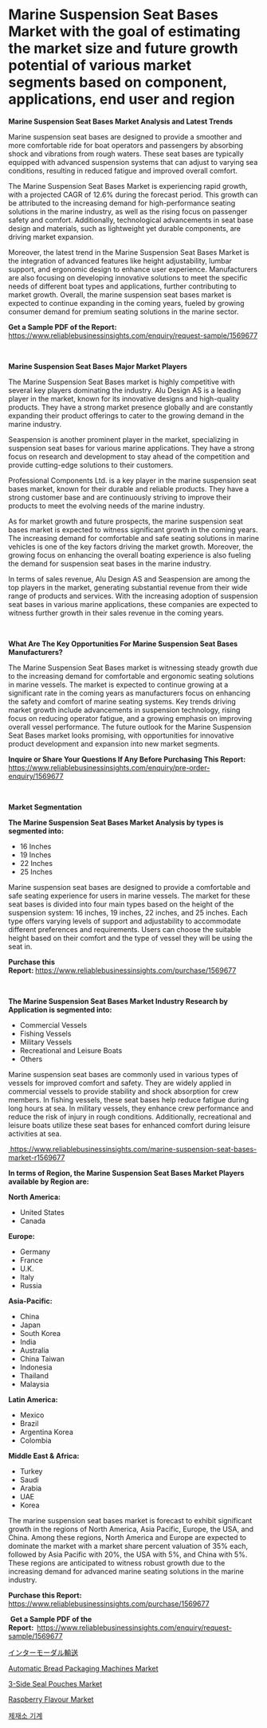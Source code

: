 <p><h1>Marine Suspension Seat Bases Market with the goal of estimating the market size and future growth potential of various market segments based on component, applications, end user and region</h1></p><p><strong>Marine Suspension Seat Bases Market Analysis and Latest Trends</strong></p>
<p><p>Marine suspension seat bases are designed to provide a smoother and more comfortable ride for boat operators and passengers by absorbing shock and vibrations from rough waters. These seat bases are typically equipped with advanced suspension systems that can adjust to varying sea conditions, resulting in reduced fatigue and improved overall comfort.</p><p>The Marine Suspension Seat Bases Market is experiencing rapid growth, with a projected CAGR of 12.6% during the forecast period. This growth can be attributed to the increasing demand for high-performance seating solutions in the marine industry, as well as the rising focus on passenger safety and comfort. Additionally, technological advancements in seat base design and materials, such as lightweight yet durable components, are driving market expansion.</p><p>Moreover, the latest trend in the Marine Suspension Seat Bases Market is the integration of advanced features like height adjustability, lumbar support, and ergonomic design to enhance user experience. Manufacturers are also focusing on developing innovative solutions to meet the specific needs of different boat types and applications, further contributing to market growth. Overall, the marine suspension seat bases market is expected to continue expanding in the coming years, fueled by growing consumer demand for premium seating solutions in the marine sector.</p></p>
<p><strong>Get a Sample PDF of the Report:&nbsp;</strong> <a href="https://www.reliablebusinessinsights.com/enquiry/request-sample/1569677">https://www.reliablebusinessinsights.com/enquiry/request-sample/1569677</a></p>
<p>&nbsp;</p>
<p><strong>Marine Suspension Seat Bases Major Market Players</strong></p>
<p><p>The Marine Suspension Seat Bases market is highly competitive with several key players dominating the industry. Alu Design AS is a leading player in the market, known for its innovative designs and high-quality products. They have a strong market presence globally and are constantly expanding their product offerings to cater to the growing demand in the marine industry.</p><p>Seaspension is another prominent player in the market, specializing in suspension seat bases for various marine applications. They have a strong focus on research and development to stay ahead of the competition and provide cutting-edge solutions to their customers.</p><p>Professional Components Ltd. is a key player in the marine suspension seat bases market, known for their durable and reliable products. They have a strong customer base and are continuously striving to improve their products to meet the evolving needs of the marine industry.</p><p>As for market growth and future prospects, the marine suspension seat bases market is expected to witness significant growth in the coming years. The increasing demand for comfortable and safe seating solutions in marine vehicles is one of the key factors driving the market growth. Moreover, the growing focus on enhancing the overall boating experience is also fueling the demand for suspension seat bases in the marine industry.</p><p>In terms of sales revenue, Alu Design AS and Seaspension are among the top players in the market, generating substantial revenue from their wide range of products and services. With the increasing adoption of suspension seat bases in various marine applications, these companies are expected to witness further growth in their sales revenue in the coming years.</p></p>
<p>&nbsp;</p>
<p><strong>What Are The Key Opportunities For Marine Suspension Seat Bases Manufacturers?</strong></p>
<p><p>The Marine Suspension Seat Bases market is witnessing steady growth due to the increasing demand for comfortable and ergonomic seating solutions in marine vessels. The market is expected to continue growing at a significant rate in the coming years as manufacturers focus on enhancing the safety and comfort of marine seating systems. Key trends driving market growth include advancements in suspension technology, rising focus on reducing operator fatigue, and a growing emphasis on improving overall vessel performance. The future outlook for the Marine Suspension Seat Bases market looks promising, with opportunities for innovative product development and expansion into new market segments.</p></p>
<p><strong>Inquire or Share Your Questions If Any Before Purchasing This Report:</strong> <a href="https://www.reliablebusinessinsights.com/enquiry/pre-order-enquiry/1569677">https://www.reliablebusinessinsights.com/enquiry/pre-order-enquiry/1569677</a></p>
<p>&nbsp;</p>
<p><strong>Market Segmentation</strong></p>
<p><strong>The Marine Suspension Seat Bases Market Analysis by types is segmented into:</strong></p>
<p><ul><li>16 Inches</li><li>19 Inches</li><li>22 Inches</li><li>25 Inches</li></ul></p>
<p><p>Marine suspension seat bases are designed to provide a comfortable and safe seating experience for users in marine vessels. The market for these seat bases is divided into four main types based on the height of the suspension system: 16 inches, 19 inches, 22 inches, and 25 inches. Each type offers varying levels of support and adjustability to accommodate different preferences and requirements. Users can choose the suitable height based on their comfort and the type of vessel they will be using the seat in.</p></p>
<p><strong>Purchase this Report:&nbsp;</strong><a href="https://www.reliablebusinessinsights.com/purchase/1569677">https://www.reliablebusinessinsights.com/purchase/1569677</a></p>
<p>&nbsp;</p>
<p><strong>The Marine Suspension Seat Bases Market Industry Research by Application is segmented into:</strong></p>
<p><ul><li>Commercial Vessels</li><li>Fishing Vessels</li><li>Military Vessels</li><li>Recreational and Leisure Boats</li><li>Others</li></ul></p>
<p><p>Marine suspension seat bases are commonly used in various types of vessels for improved comfort and safety. They are widely applied in commercial vessels to provide stability and shock absorption for crew members. In fishing vessels, these seat bases help reduce fatigue during long hours at sea. In military vessels, they enhance crew performance and reduce the risk of injury in rough conditions. Additionally, recreational and leisure boats utilize these seat bases for enhanced comfort during leisure activities at sea.</p></p>
<p><a href="https://www.reliablebusinessinsights.com/marine-suspension-seat-bases-market-r1569677">&nbsp;https://www.reliablebusinessinsights.com/marine-suspension-seat-bases-market-r1569677</a></p>
<p><strong>In terms of Region, the Marine Suspension Seat Bases Market Players available by Region are:</strong></p>
<p>
    <p> <strong> North America: </strong>
        <ul>
            <li>United States</li>
            <li>Canada</li>
        </ul>
        </p> 
    <p> <strong> Europe: </strong>
        <ul>
            <li>Germany</li>
            <li>France</li>
            <li>U.K.</li>
            <li>Italy</li>
            <li>Russia</li>
        </ul>
        </p> 
    <p> <strong> Asia-Pacific: </strong>
        <ul>
            <li>China</li>
            <li>Japan</li>
            <li>South Korea</li>
            <li>India</li>
            <li>Australia</li>
            <li>China Taiwan</li>
            <li>Indonesia</li>
            <li>Thailand</li>
            <li>Malaysia</li>
        </ul>
        </p> 
    <p> <strong> Latin America: </strong>
        <ul>
            <li>Mexico</li>
            <li>Brazil</li>
            <li>Argentina Korea</li>
            <li>Colombia</li>
        </ul>
        </p> 
    <p> <strong> Middle East & Africa: </strong>
        <ul>
            <li>Turkey</li>
            <li>Saudi</li>
            <li>Arabia</li>
            <li>UAE</li>
            <li>Korea</li>
        </ul>
    </p>
    </p>
<p><p>The marine suspension seat bases market is forecast to exhibit significant growth in the regions of North America, Asia Pacific, Europe, the USA, and China. Among these regions, North America and Europe are expected to dominate the market with a market share percent valuation of 35% each, followed by Asia Pacific with 20%, the USA with 5%, and China with 5%. These regions are anticipated to witness robust growth due to the increasing demand for advanced marine seating solutions in the marine industry.</p></p>
<p><strong>Purchase this Report: </strong><a href="https://www.reliablebusinessinsights.com/purchase/1569677">https://www.reliablebusinessinsights.com/purchase/1569677</a></p>
<p>&nbsp;<strong>Get a Sample PDF of the Report:&nbsp;&nbsp;</strong><a href="https://www.reliablebusinessinsights.com/enquiry/request-sample/1569677">https://www.reliablebusinessinsights.com/enquiry/request-sample/1569677</a></p>
<p><strong></strong></p>
<p><p><a href="https://github.com/mohamedbakry57/Market-Research-Report-List-5/blob/main/9589369182900.md">インターモーダル輸送</a></p><p><a href="https://github.com/KavonHansen645/Market-Research-Report-List-1/blob/main/automatic-bread-packaging-machines-market.md">Automatic Bread Packaging Machines Market</a></p><p><a href="https://medium.com/@maryroseguilty/3-side-seal-pouches-market-share-and-new-trends-analysis-by-its-type-application-end-use-and-0e7d5ce7876d">3-Side Seal Pouches Market</a></p><p><a href="https://medium.com/@caseywiza1946/comprehensive-analysis-of-the-global-raspberry-flavour-market-growth-trends-market-forecasts-ac0b0e006fc8">Raspberry Flavour Market</a></p><p><a href="https://github.com/laholand/Market-Research-Report-List-4/blob/main/5580402185603.md">제재소 기계</a></p></p>